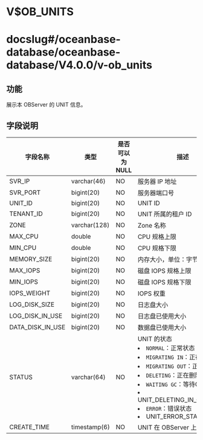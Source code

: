 V$OB_UNITS
===============================

# docslug#/oceanbase-database/oceanbase-database/V4.0.0/v-ob_units

功能
-------------------

展示本 OBServer 的 UNIT 信息。

字段说明
---------------------

|       字段名称       |      类型      | 是否可以为 NULL |                                                                                                                                                                                                                                                  描述                                                                                                                                                                                                                                                   |
|------------------|--------------|------------|-------------------------------------------------------------------------------------------------------------------------------------------------------------------------------------------------------------------------------------------------------------------------------------------------------------------------------------------------------------------------------------------------------------------------------------------------------------------------------------------------------|
| SVR_IP           | varchar(46)  | NO         | 服务器 IP 地址                                                                                                                                                                                                                                                                                                                                                                                                                                                                                             |
| SVR_PORT         | bigint(20)   | NO         | 服务器端口号                                                                                                                                                                                                                                                                                                                                                                                                                                                                                                |
| UNIT_ID          | bigint(20)   | NO         | UNIT ID                                                                                                                                                                                                                                                                                                                                                                                                                                                                                               |
| TENANT_ID        | bigint(20)   | NO         | UNIT 所属的租户 ID                                                                                                                                                                                                                                                                                                                                                                                                                                                                                         |
| ZONE             | varchar(128) | NO         | Zone 名称                                                                                                                                                                                                                                                                                                                                                                                                                                                                                               |
| MAX_CPU          | double       | NO         | CPU 规格上限                                                                                                                                                                                                                                                                                                                                                                                                                                                                                              |
| MIN_CPU          | double       | NO         | CPU 规格下限                                                                                                                                                                                                                                                                                                                                                                                                                                                                                              |
| MEMORY_SIZE       | bigint(20)   | NO         | 内存大小，单位：字节                                                                                                                                                                                                                                                                                                                                                                                                                                                                                          |
| MAX_IOPS         | bigint(20)   | NO         | 磁盘 IOPS 规格上限                                                                                                                                                                                                                                                                                                                                                                                                                                                                                          |
| MIN_IOPS         | bigint(20)   | NO         | 磁盘 IOPS 规格下限                                                                                                                                                                                                                                                                                                                                                                                                                                                                                          |
| IOPS_WEIGHT    | bigint(20)   | NO         | IOPS 权重 |
| LOG_DISK_SIZE  | bigint(20)   | NO         | 日志盘大小  |
| LOG_DISK_IN_USE | bigint(20)   | NO         | 日志盘已使用大小                                                                                                                                                                                                                                                                                                                                                                                                                                                                                              |
| DATA_DISK_IN_USE | bigint(20)   | NO         | 数据盘已使用大小                                                                                                                                                                                                                                                                                                                                                                                                                                                                                              |
| STATUS           | varchar(64)  | NO         | UNIT 的状态 <li> `NORMAL`：正常状态   <li> `MIGRATING IN`：正在迁入   <li> `MIGRATING OUT`：正在迁出   <li> `DELETING`：正在删除中   <li> `WAITING GC`：等待GC数据   <li> UNIT_DELETING_IN_OBSERVER   <li> `ERROR`：错误状态   <li> UNIT_ERROR_STAT    |
| CREATE_TIME      | timestamp(6) | NO         | UNIT 在 OBServer 上的创建时间                                                                                                                                                                                                                                                                                                                                                                                                                                                                                |

